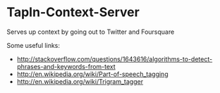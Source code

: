 TapIn-Context-Server
=================

Serves up context by going out to Twitter and Foursquare

Some useful links:

  * http://stackoverflow.com/questions/1643616/algorithms-to-detect-phrases-and-keywords-from-text
  * http://en.wikipedia.org/wiki/Part-of-speech_tagging
  * http://en.wikipedia.org/wiki/Trigram_tagger